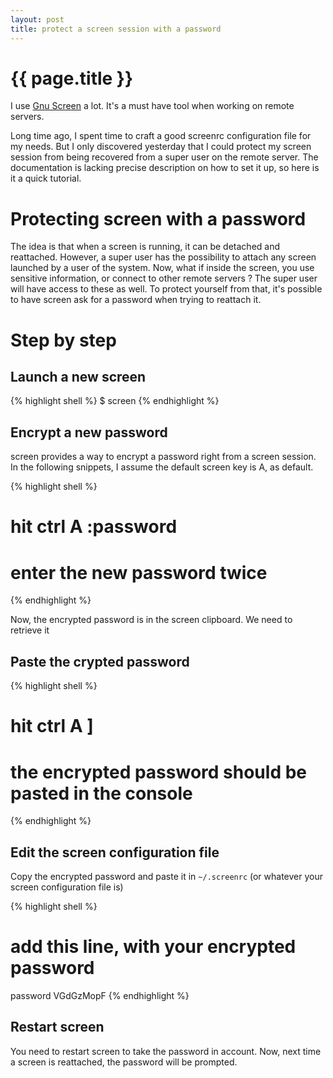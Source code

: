 ```yaml
---
layout: post
title: protect a screen session with a password
---
```


# {{ page.title }}

I use [Gnu Screen](http://www.gnu.org/software/screen/) a lot. It's a must have
tool when working on remote servers.

Long time ago, I spent time to craft a good screenrc configuration file for my
needs. But I only discovered yesterday that I could protect my screen session
from being recovered from a super user on the remote server. The documentation is lacking precise description on how to set it up, so here is it a quick tutorial.

Protecting screen with a password
=================================

The idea is that when a screen is running, it can be detached and reattached.
However, a super user has the possibility to attach any screen launched by a
user of the system. Now, what if inside the screen, you use sensitive
information, or connect to other remote servers ? The super user will have
access to these as well. To protect yourself from that, it's possible to have
screen ask for a password when trying to reattach it.

Step by step
=================================

## Launch a new screen

{% highlight shell %}
$ screen
{% endhighlight %}

## Encrypt a new password

screen provides a way to encrypt a password right from a screen session. In the following snippets, I assume the default screen key is A, as default.

{% highlight shell %}
# hit ctrl A :password
# enter the new password twice
{% endhighlight %}

Now, the encrypted password is in the screen clipboard. We need to retrieve it

## Paste the crypted password

{% highlight shell %}
# hit ctrl A ]
# the encrypted password should be pasted in the console
{% endhighlight %}

## Edit the screen configuration file

Copy the encrypted password and paste it in `~/.screenrc` (or whatever your screen configuration file is)

{% highlight shell %}
# add this line, with your encrypted password
password VGdGzMopF
{% endhighlight %}

## Restart screen

You need to restart screen to take the password in account. Now, next time a
screen is reattached, the password will be prompted.



